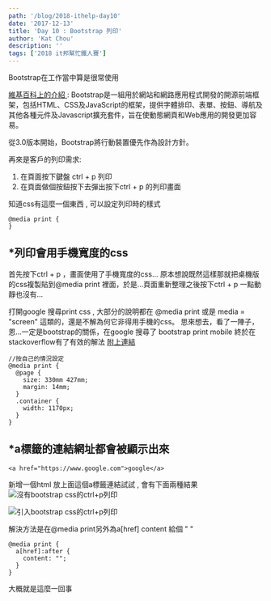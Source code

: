 ```yaml
---
path: '/blog/2018-ithelp-day10'
date: '2017-12-13'
title: 'Day 10 : Bootstrap 列印'
author: 'Kat Chou'
description: ''
tags: ['2018 it邦幫忙鐵人賽']
---
```


Bootstrap在工作當中算是很常使用

[維基百科上的介紹 ](https://zh.wikipedia.org/wiki/Bootstrap): Bootstrap是一組用於網站和網路應用程式開發的開源前端框架，包括HTML、CSS及JavaScript的框架，提供字體排印、表單、按鈕、導航及其他各種元件及Javascript擴充套件，旨在使動態網頁和Web應用的開發更加容易。

從3.0版本開始，Bootstrap將行動裝置優先作為設計方針。

再來是客戶的列印需求:
1. 在頁面按下鍵盤 ctrl + p 列印
2. 在頁面做個按鈕按下去彈出按下ctrl + p 的列印畫面

知道css有這麼一個東西 , 可以設定列印時的樣式
```
@media print {
}
```
## *列印會用手機寬度的css
首先按下ctrl + p ，畫面使用了手機寬度的css...
原本想說既然這樣那就把桌機版的css複製貼到@media print 裡面，於是...頁面重新整理之後按下ctrl + p 一點動靜也沒有...

打開google 搜尋print css , 大部分的說明都在 @media print 或是 media = "screen" 這類的，還是不解為何它非得用手機的css。
思來想去，看了一陣子，恩...一定是bootstrap的關係，在google 搜尋了 bootstrap print mobile 終於在stackoverflow有了有效的解法 [附上連結](https://stackoverflow.com/questions/23369367/bootstrap-3-pages-printing-mobile-version)
```
//按自己的情況設定
@media print {
  @page {
    size: 330mm 427mm; 
    margin: 14mm;
  }
  .container {
    width: 1170px;
  }
}
```
## *a標籤的連結網址都會被顯示出來
```
<a href="https://www.google.com">google</a>
```
新增一個html 放上面這個a標籤連結試試 , 會有下面兩種結果
![沒有bootstrap css的ctrl+p列印](https://upload-images.jianshu.io/upload_images/4119783-d6de967aa66d0f29.JPG?imageMogr2/auto-orient/strip%7CimageView2/2/w/1240)

![引入bootstrap css的ctrl+p列印](https://upload-images.jianshu.io/upload_images/4119783-48e5f9ddc42763dd.JPG?imageMogr2/auto-orient/strip%7CimageView2/2/w/1240)

解決方法是在@media print另外為a[href] content 給個 " "
```
@media print {
  a[href]:after {
    content: "";
  }
}
```

大概就是這麼一回事



